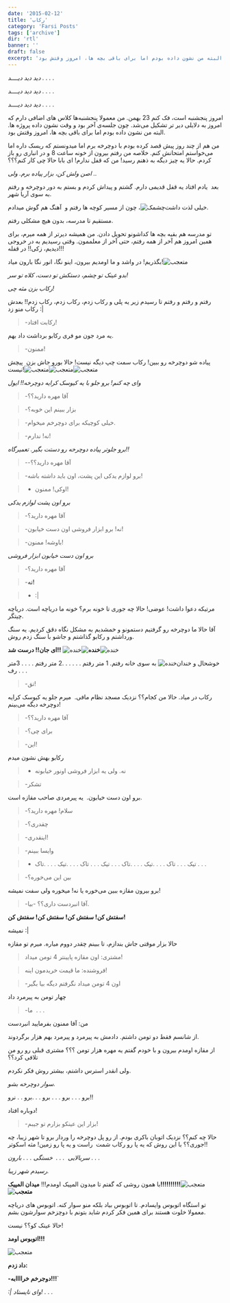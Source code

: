 ```yaml
---
date: '2015-02-12'
title: 'رکاب'
category: 'Farsi Posts'
tags: ['archive']
dir: 'rtl'
banner: ''
draft: false
excerpt: 'امروز پنجشنبه است، فک کنم 23 بهمن. من معمولا پنجشنبه‌ها کلاس های اضافی دارم که امروز به دلایلی دیر تر تشکیل می‌شد. چون جلسه‌ی آخر بود و وقت نشون داده پروژه ها. البته من نشون داده بودم اما برای باقی بچه ها، امروز وقتش بود.'
---
```


_دید دید دیــــد . . . ._

_دید دید دیــــد . . . ._

_دید دید دیــــد . . . ._

امروز پنجشنبه است، فک کنم 23 بهمن. من معمولا پنجشنبه‌ها کلاس های اضافی دارم که امروز به دلایلی دیر تر تشکیل می‌شد. چون جلسه‌ی آخر بود و وقت نشون داده پروژه ها. البته من نشون داده بودم اما برای باقی بچه ها، امروز وقتش بود.

من هم از چند روز پیش قصد کرده بودم با دوچرخه برم اما میدونستم که ریسک داره اما می‌خواستم امتحانش کنم. خلاصه من رفتم بیرون از خونه ساعت 8 و در انباری رو باز کردم. حالا یه چیز دیگه به ذهنم رسید! من که قفل ندارم! ای بابا حالا چی کار کنم؟؟؟

_اصن ولش کن، بزار پیاده برم. ولی .._

بعد  یادم افتاد یه قفل قدیمی دارم. گشتم و پیداش کردم و بستم به دور دوچرخه و رفتم به سوی آریا شهر.

خیلی لذت داشت![چشمک](https://blog.ir/media/script/tiny_mce/plugins/emotions/img/smiley-wink.gif 'چشمک')، چون از مسیر کوچه ها رفتم و  آهنگ هم گوش میدادم.

مستقیم تا مدرسه، بدون هیچ مشکلی رفتم.

تو مدرسه هم بقیه بچه ها کداشونو تحویل دادن. من همیشه دیرتر از همه میرم، برای همین امروز هم آخر از همه رفتم، حتی آخر از معلممون. وقتی رسیدیم به در خروجی دیدیم، زکی!! در قفله!!!

بگذریم! در واشد و ما اومدیم بیرون، اینو نگا، انور نگا بارون میاد!![متعجب](https://blog.ir/media/script/tiny_mce/plugins/emotions/img/smiley-surprised.gif 'متعجب')

_بدو عینک تو چشم، دستکش تو دست، کلاه تو سر!_

_رکاب بزن مثه چی!_

رفتم و رفتم و رفتم تا رسیدم زیر یه پلی و رکاب زدم، رکاب زدم، رکاب زدم!! بعدش رکاب منو زد :|

> -رکابت افتاد!

یه مرد جون مو فری رکابو برداشت داد بهم.

> -ممنون!

پیاده شو دوچرخه رو ببین! رکاب سمت چپ دیگه نیست! حالا بورو جاش بزن  پیچش نیست!![متعجب](https://blog.ir/media/script/tiny_mce/plugins/emotions/img/smiley-surprised.gif 'متعجب')![متعجب](https://blog.ir/media/script/tiny_mce/plugins/emotions/img/smiley-surprised.gif 'متعجب')![متعجب](https://blog.ir/media/script/tiny_mce/plugins/emotions/img/smiley-surprised.gif 'متعجب')

_وای چه کنم! برو جلو با یه کیوسک کرایه دوچرخه!! ایول_

> -آقا مهره دارید؟؟

> -بزار ببینم این خوبه؟

> -خیلی کوچیکه برای دوچرخم میخوام.

> -نه! ندارم!

_برو جلوتر پیاده دوچرخه رو دستت بگیر. تعمیرگاه!!_

> --آقا مهره دارید؟؟

> -برو لوازم یدکی این پشت، اون باید داشته باشه!

> - اوکی! ممنون!

_برو اون پشت لوازم یدکی_

> -آقا مهره دارید؟

> -نه! برو ابزار فروشی اون دست خیابون!

> -باوشه! ممنون!

_برو اون دست خیابون ابزار فروشی_

> -آقا مهره دارید؟

> -**نه!**

> - :|

مرتیکه دعوا داشت! عوضی! حالا چه جوری تا خونه برم؟ خونه ما دریاچه است. دریاچه چیتگر.

آقا حالا ما دوچرخه رو گرفتیم دستمونو و خمشدیم به مشکل نگاه دقق کردیم. یه سنگ ورداشتم و رکابو گذاشتم و جاشو با سنگ زدم روش.

**ای جان!! درست شد!!**
![خنده]('خنده')**![خنده]('خنده')**![خنده]('خنده')

خوشحال و خندان![خنده]('خنده') به سوی خانه رفتم. 1 متر رفتم . . . . . .2 متر رفتم . . . . 3متر رف . . .

> -تق!

رکاب در میاد. حالا من کجام؟؟ نزدیک مسجد نظام مافی.
 میرم جلو یه کیوسک کرایه دوچرخه دیگه می‌بینم!

> -آقا مهره دارید؟؟

> -برای چی؟

> -این!

رکابو بهش نشون میدم

> - نه. ولی یه ابزار فروشی اونور خیابونه

> -تشکر

برو اون دست خیابون.  یه پیرمردی صاحب مقازه است.

> -سلام! مهره دارید؟

> -چقدری؟

> -اینقدری!

> -وایسا ببینم

> - تیک . . . تاک . . . .تیک . . . .تاک . . . تیک . . . تاک . . . .تیک . . . .تاک . . .

> -بین این می‌خوره؟

برو بیرون مقازه ببین می‌خوره یا نه! میخوره ولی سفت نمیشه!

> -آقا انبردست داری؟؟
> -بیا.

**سفتش کن! سفتش کن! سفتش کن! سفتش کن!**

نمیشه :|

حالا بزار موقتی جاش بندازم، تا ببینم چقدر دووم میاره. میرم تو مقازه

> مشتری: اون مقازه پایینتر 4 تومن میداد!

> فروشنده: ما قیمت خریدمون اینه!

> -اون 4 تومن میداد نگرفتم دیگه بیا بگیر

چهار تومن به پیرمرد داد

> -ما  . . .

من: آقا ممنون بفرمایید انبردست

از شانسم فقط دو تومن داشتم. دادمش به پیرمرد و پیرمرد بهم هزار برگردوند.

از مقازه اومدم بیرون و با خودم گفتم یه مهره هزار تومن ؟؟؟ مشتری قبلی رو رو من تلافی کرد؟؟

ولی انقدر استرس داشتم، بیشتر روش فکر نکردم.

_سوار دوچرخه بشو._

برو . . . برو . . . برو . . .برو . . نرو!!

دوباره افتاد!

> -بزار این عینکو بزارم تو جیبم!

حالا چه کنم؟؟ نزدیک اتوبان باکری بودم. از رو پل دوچرخه را وردار برو تا شهر زیبا، چه جوری؟؟ با این روش که یه پا رو رکاب شمت  راست و یه پا رو زمین! مثه اسکوتر!!

_سربالایی  . . .  خستگی . . . بارون . . ._

_رسیدم شهر زیبا._

با همون روشی که گفتم تا میدون المپیک اومدم!!! **میدان المپیک!!!!!!!!!!**![متعجب](https://blog.ir/media/script/tiny_mce/plugins/emotions/img/smiley-surprised.gif 'متعجب')**![متعجب](https://blog.ir/media/script/tiny_mce/plugins/emotions/img/smiley-surprised.gif 'متعجب')**

تو استگاه اتوبوس وایسادم. تا اتوبوس بیاد بلکه منو سوار کنه. اتوبوس های دریاچه معمولا خلوت هستند برای همین فکر کردم شاید بتونم با دوچزخم سوارشون بشم.

حالا عینک کو؟؟ نیست!

**اتوبوس اومد!!!**

![متعجب](https://blog.ir/media/script/tiny_mce/plugins/emotions/img/smiley-surprised.gif 'متعجب')

**داد زدم:**

**-دوجرخم خراااابه!!!**`

_:| وای نایستاد! . . ._
